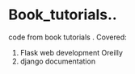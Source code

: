 # Book_tutorials..
code from book tutorials . Covered:
1. Flask web development Oreilly
2. django documentation
